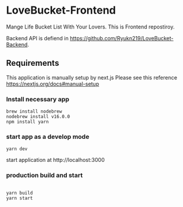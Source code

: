 # LoveBucket-Frontend

Mange Life Bucket List With Your Lovers.
This is Frontend repostiroy.

Backend API is defiend in https://github.com/Ryukn219/LoveBucket-Backend.

## Requirements

This application is manually setup by next.js
Please see this reference https://nextjs.org/docs#manual-setup

### Install necessary app

```
brew install nodebrew
nodebrew install v16.0.0
npm install yarn
```

### start app as a develop mode

```
yarn dev
```

start application at http://localhost:3000

### production build and start

```

yarn build
yarn start
```
